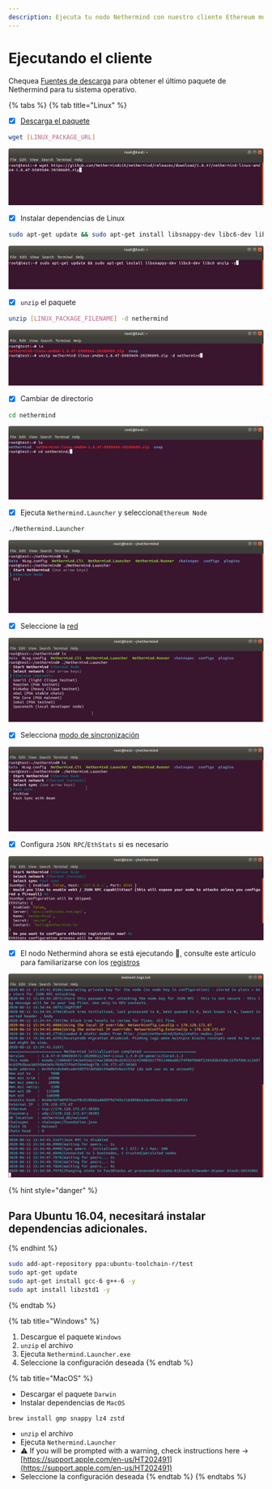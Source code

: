 ```yaml
---
description: Ejecuta tu nodo Nethermind con nuestro cliente Ethereum multiplataforma
---
```


# Ejecutando el cliente

Chequea [Fuentes de descarga](https://github.com/NethermindEth/docs/tree/e7dcca48f72221e633ca307fe7c357d79c42a082/ethereum-client/%20download-sources%20/README.md) para obtener el último paquete de Nethermind para tu sistema operativo.

{% tabs %}
{% tab title="Linux" %}
* [x] [Descarga el paquete](../download-sources/)

```bash
wget [LINUX_PACKAGE_URL]
```

![Descargar paquete con wget](../../.gitbook/assets/image%20%282%29.png)

* [x] Instalar dependencias de Linux

```bash
sudo apt-get update && sudo apt-get install libsnappy-dev libc6-dev libc6 unzip -y
```

![Instalar dependencias de Linux](../../.gitbook/assets/image%20%2816%29.png)

* [x] `unzip` el paquete

```bash
unzip [LINUX_PACKAGE_FILENAME] -d nethermind
```

![Unzip el paquete](../../.gitbook/assets/image%20%287%29.png)

* [x] Cambiar de directorio

```bash
cd nethermind
```

![Switch directory](../../.gitbook/assets/image%20%288%29%20%281%29%20%281%29%20%281%29%20%281%29.png)

* [x] Ejecuta `Nethermind.Launcher` y selecciona`Ethereum Node`

```bash
./Nethermind.Launcher
```

![Ejecuta Nethermind.Launcher](../../.gitbook/assets/image%20%2819%29.png)

* [x] Seleccione la [red](../networks.md)

![Seleccione la red](../../.gitbook/assets/image%20%2814%29.png)

* [x] Selecciona [modo de sincronización](../sync-modes.md)

![Selecciona el modo de sincronizaci&#xF3;n](../../.gitbook/assets/image%20%285%29.png)

* [x] Configura `JSON RPC`/`EthStats` si es necesario

![JSON RPC / EthStats configuraci&#xF3;n](../../.gitbook/assets/image%20%2813%29.png)

* [x] El nodo Nethermind ahora se está ejecutando 🎉, consulte este artículo para familiarizarse con los [registros](../../#explaining-nethermind-logs)

![Nethermind client running Ethereum Mainnet](../../.gitbook/assets/image%20%2818%29%20%281%29%20%281%29%20%281%29%20%281%29%20%281%29%20%281%29%20%283%29.png)

{% hint style="danger" %}
## Para Ubuntu 16.04, necesitará instalar dependencias adicionales.
{% endhint %}

```bash
sudo add-apt-repository ppa:ubuntu-toolchain-r/test
sudo apt-get update
sudo apt-get install gcc-6 g++-6 -y
sudo apt install libzstd1 -y
```
{% endtab %}

{% tab title="Windows" %}
1. Descargue el paquete `Windows`
2. `unzip` el archivo
3. Ejecuta `Nethermind.Launcher.exe`
4. Seleccione la configuración deseada
{% endtab %}

{% tab title="MacOS" %}
* Descargar el paquete `Darwin`
* Instalar dependencias de `MacOS`

```text
brew install gmp snappy lz4 zstd
```

* `unzip` el archivo
* Ejecuta `Nethermind.Launcher`
* ⚠ If you will be prompted with a warning, check instructions here -&gt; [https://support.apple.com/en-us/HT202491](https://support.apple.com/en-us/HT202491)
* Seleccione la configuración deseada
{% endtab %}
{% endtabs %}

